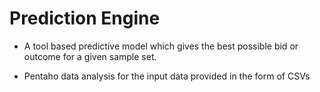 # Prediction Engine

- A tool based predictive model which gives the best possible bid or outcome for a given sample set.

- Pentaho data analysis for the input data provided in the form of CSVs
